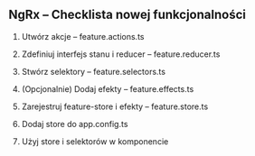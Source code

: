 ## NgRx – Checklista nowej funkcjonalności

1. Utwórz akcje – feature.actions.ts

2. Zdefiniuj interfejs stanu i reducer – feature.reducer.ts

3. Stwórz selektory – feature.selectors.ts

4. (Opcjonalnie) Dodaj efekty – feature.effects.ts

5. Zarejestruj feature-store i efekty – feature.store.ts

6. Dodaj store do app.config.ts

7. Użyj store i selektorów w komponencie
